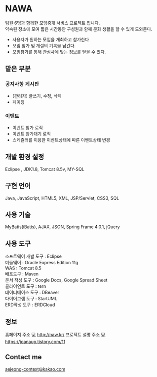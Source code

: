 # NAWA

팀원 6명과 함께한 모임중개 서비스 프로젝트 입니다.  
약속된 장소에 모여 짧은 시간동안 구성원과 함께 문화 생활을 할 수 있게 도와준다.

- 사용자가 원하는 모임을 개최하고 참가한다
- 모임 참가 및 개설의 기록을 남긴다.
- 모임참가를 통해 관심사에 맞는 정보를 얻을 수 있다.

## 맡은 부분

### 공지사항 게시판
- (관리자) 글쓰기, 수정, 삭제 
- 페이징
### 이벤트
- 이벤트 참가 로직
- 이벤트 참가대기 로직  
- 스케쥴러를 이용한 이벤트상태에 따른 이벤트상태 변경


## 개발 환경 설정

Eclipse , JDK1.8, Tomcat 8.5v, MY-SQL

## 구현 언어

Java, JavaScript, HTML5, XML, JSP/Servlet, CSS3, SQL

## 사용 기술

MyBatis(iBatis), AJAX, JSON, Spring Frame 4.0.1, jQuery

## 사용 도구

소프트웨어 개발 도구 : Eclipse  
미들웨어 : Oracle Express Edition 11g  
WAS : Tomcat 8.5  
배포도구 : Maven  
문서 작성 도구 : Google Docs, Google Spread Sheet  
클라이언트 도구 : tern  
데이터베이스 도구 : DBeaver  
다이어그램 도구 : StartUML  
ERD작성 도구 : ERDCloud  


## 정보

홈페이지 주소 💻 
http://naw.kr/
프로젝트 설명 주소 💻
https://joanaup.tistory.com/11

## Contact me

aejeong-context@kakao.com
